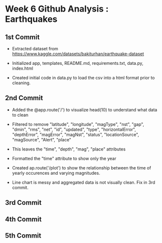 # Week 6 Github Analysis : Earthquakes

## 1st Commit

- Extracted dataset from https://www.kaggle.com/datasets/bakiturhan/earthquake-dataset

- Initialized app, templates, README.md, requirements.txt, data.py, index.html

- Created initial code in data.py to load the csv into a html format prior to cleaning.

## 2nd Commit

- Added the @app.route('/') to visualize head(10) to understand what data to clean

- Filtered to remove "latitude", "longitude",  "magType", "nst", "gap", "dmin", "rms", "net", "id", "updated", "type", "horizontalError", "depthError", "magError", "magNst", "status", "locationSource", "magSource", "Alert", "place"

- This leaves the "time", "depth", "mag", "place" attributes

- Formatted the "time" attribute to show only the year

- Created ap.route('/plot') to show the relationship between the time of yearly occurences and varying magnitudes.

- Line chart is messy and aggregated data is not visually clean. Fix in 3rd commit.

## 3rd Commit

## 4th Commit

## 5th Commit